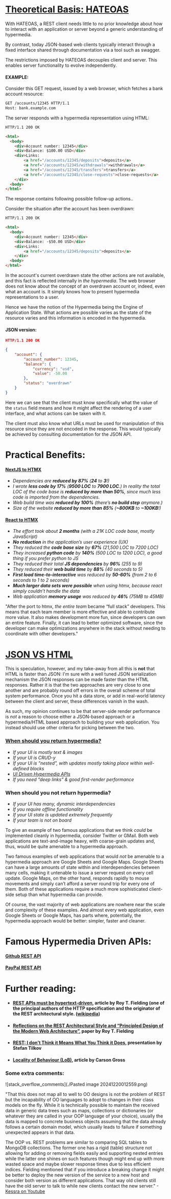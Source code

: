 # [Theoretical Basis: HATEOAS](https://htmx.org/essays/hateoas/)

With HATEOAS, a REST client needs little to no prior knowledge about how to interact with an application or server beyond a generic understanding of hypermedia.

By contrast, today JSON-based web clients typically interact through a fixed interface shared through documentation via a tool such as swagger.

The restrictions imposed by HATEOAS decouples client and server. This enables server functionality to evolve independently.
#### EXAMPLE:

Consider this GET request, issued by a web browser, which fetches a bank account resource:

```txt
GET /accounts/12345 HTTP/1.1
Host: bank.example.com
```

The server responds with a hypermedia representation using HTML:

```html
HTTP/1.1 200 OK

<html>
  <body>
    <div>Account number: 12345</div>
    <div>Balance: $100.00 USD</div>
    <div>Links:
        <a href="/accounts/12345/deposits">deposits</a>
        <a href="/accounts/12345/withdrawals">withdrawals</a>
        <a href="/accounts/12345/transfers">transfers</a>
        <a href="/accounts/12345/close-requests">close-requests</a>
    </div>
  <body>
</html>
```

The response contains following possible follow-up actions..

Consider the situation after the account has been overdrawn:

```html
HTTP/1.1 200 OK

<html>
  <body>
    <div>Account number: 12345</div>
    <div>Balance: -$50.00 USD</div>
    <div>Links:
        <a href="/accounts/12345/deposits">deposits</a>
    </div>
  <body>
</html>
```

In the account's current overdrawn state the other actions are not available, and this fact is reflected internally in _the hypermedia_. The web browser does not know about the concept of an overdrawn account or, indeed, even what an account is. It simply knows how to present hypermedia representations to a user.

Hence we have the notion of the Hypermedia being the Engine of Application State. What actions are possible varies as the state of the resource varies and this information is encoded in the hypermedia.
#### JSON version:

```json
HTTP/1.1 200 OK

{
    "account": {
        "account_number": 12345,
        "balance": {
            "currency": "usd",
            "value": -50.00
        },
        "status": "overdrawn"
    }
}
```

Here we can see that the client must know specifically what the value of the `status` field means and how it might affect the rendering of a user interface, and what actions can be taken with it.

The client must also know what URLs must be used for manipulation of this resource since they are not encoded in the response. This would typically be achieved by consulting documentation for the JSON API.

# Practical Benefits:

#### [NextJS to HTMX](https://htmx.org/essays/a-real-world-nextjs-to-htmx-port/)

- _Dependencies are **reduced by 87%** (**24** to **3**!)_
- _I wrote **less code by 17%** (**9500 LOC** to **7900 LOC**.) In reality the total LOC of the code base is **reduced by more than 50%**, since much less code is imported from the dependencies._
- _Web build time was **reduced by 100%** (there’s **no build step** anymore.)_
- _Size of the website **reduced by more than 85%** (**~800KB** to **~100KB**!)_
#### [React to HTMX](https://htmx.org/essays/a-real-world-react-to-htmx-port/)

- _The effort took about **2 months** (with a 21K LOC code base, mostly JavaScript)_
- _**No reduction** in the application’s user experience (UX)_
- _They reduced the **code base size** by **67%** (21,500 LOC to 7200 LOC)_
- _They _increased_ **python code** by **140%** (500 LOC to 1200 LOC), a good thing if you prefer python to JS_
- _They reduced their total **JS dependencies** by **96%** (255 to 9)_
- _They reduced their **web build time** by **88%** (40 seconds to 5)_
- _**First load time-to-interactive** was reduced by **50-60%** (from 2 to 6 seconds to 1 to 2 seconds)_
- _**Much larger data sets were possible** when using htmx, because react simply couldn’t handle the data_
- _Web application **memory usage** was reduced by **46%** (75MB to 45MB)_

"After the port to htmx, _the entire team_ became “full stack” developers. This means that each team member is more effective and able to contribute more value. It also makes development more fun, since developers can own an entire feature. Finally, it can lead to better optimized software, since the developer can make optimizations anywhere in the stack without needing to coordinate with other developers."

# [JSON VS HTML](https://github.com/1cg/html-json-speed-comparison)

This is speculation, however, and my take-away from all this is **not** that HTML is faster than JSON: I'm sure with a well tuned JSON serialization mechanism the JSON responses can be made faster than the HTML responses. Rather it is that the two approaches are very close to one another and are probably round off errors in the overall scheme of total system performance. Once you hit a data store, or add in real-world latency between the client and server, these differences vanish in the wash.

As such, my opinion continues to be that server-side render performance is _not_ a reason to choose either a JSON-based approach or a hypermedia/HTML based approach to building your web application. You instead should use other criteria for picking between the two.

### [When should you return hypermedia?](https://htmx.org/essays/when-to-use-hypermedia/)

-  _If your UI is mostly text & images_
- _If your UI is CRUD-y_
- _If your UI is “nested”, with updates mostly taking place within well-defined blocks_
- _[UI Driven Hypermedia APIs](https://htmx.org/essays/hypermedia-apis-vs-data-apis/)_
- _If you need “deep links” & good first-render performance_

### When should you not return hypermedia?

- _If your UI has many, dynamic interdependencies_
- _If you require offline functionality_
- _If your UI state is updated extremely frequently_
- _If your team is not on board_

To give an example of two famous applications that we think _could_ be implemented cleanly in hypermedia, consider Twitter or GMail. Both web applications are text-and-image heavy, with coarse-grain updates and, thus, would be quite amenable to a hypermedia approach.

Two famous examples of web applications that would _not_ be amenable to a hypermedia approach are Google Sheets and Google Maps. Google Sheets can have a large amounts of state within and interdependencies between many cells, making it untenable to issue a server request on every cell update. Google Maps, on the other hand, responds rapidly to mouse movements and simply can’t afford a server round trip for every one of them. Both of these applications require a much more sophisticated client-side setup than what hypermedia can provide.

Of course, the vast majority of web applications are nowhere near the scale and complexity of these examples. And almost every web application, even Google Sheets or Google Maps, has parts where, potentially, the hypermedia approach would be better: simpler, faster and cleaner.

# Famous Hypermedia Driven APIs:
#### [Github REST API](https://docs.github.com/en/rest/using-the-rest-api/getting-started-with-the-rest-api?apiVersion=2022-11-28#hypermedia)
#### [PayPal REST API](https://developer.paypal.com/api/rest/responses/#hateoas-links)

# Further reading:

- #### [REST APIs must be hypertext-driven](https://roy.gbiv.com/untangled/2008/rest-apis-must-be-hypertext-driven "Permanent Link: REST APIs must be hypertext-driven"), article by Roy T. Fielding (one of the principal authors of the HTTP specification and the originator of the REST architectural style. ([wikipedia](https://en.wikipedia.org/wiki/Roy_Fielding))
- #### [Reflections on the REST Architectural Style and “Principled Design of the Modern Web Architecture”](https://static.googleusercontent.com/media/research.google.com/en//pubs/archive/46310.pdf), paper by Roy T. Fielding
- #### [REST: I don't Think it Means What You Think it Does](https://www.youtube.com/watch?v=pspy1H6A3FM), presentation by Stefan Tilkov
- #### [Locality of Behaviour (LoB)](https://htmx.org/essays/locality-of-behaviour/), article by Carson Gross

### Some extra comments:

![stack_overflow_comments](./Pasted image 20241220012559.png)

"That this does not map all to well to OO designs is not the problem of REST but the incapability of OO languages to adopt to changes in their class models on the fly. While it is technically possible to maintain the received data in generic data trees such as maps, collections or dictionaries (or whatever they are called in your OOP language of your choice), usually the data is mapped to concrete business objects assuming that the data already follows a certain domain model, which usually leads to failure if something unexpected appears in that data.

The OOP vs. REST problems are similar to comparing SQL tables to MongoDB collections. The former one has a rigid (table) structure not allowing for adding or removing fields easily and supporting nested entries while the latter one shines on such features though might end up with more wasted space and maybe slower response times due to less efficient indices. Fielding mentioned that if you introduce a breaking change it might be better to deploy the new version of the service to a new host and consider both version as different applications. That way old clients still have the old server to talk to while new clients contact the new server."
-[Kessra on Youtube](https://www.youtube.com/watch?v=pspy1H6A3FM&lc=UgylvdFczunLxdJQJMZ4AaABAg.8dl6k_neMhw8rqXi2za7Yt)

